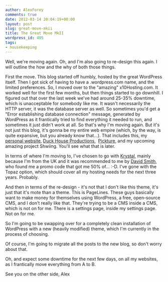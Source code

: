 ```yaml
---
author: AlexForey
comments: true
date: 2012-03-14 20:04:19+00:00
layout: post
slug: great-move-mkii
title: The Great Move MkII
wordpress_id: 405
tags:
- housekeeping
---
```


Well, we're moving again. Oh, and I'm also going to re-design this again. I will outline the how and the why of both those things.

First the move. This blog started off humbly, hosted by the great WordPress itself. Then I got sick of having to have a .wordpress.com name, and the limited preferences. So, I moved over to the "amazing" x10Hosting.com. It worked well for the first few months, but then things started to go downhill. I figured out that over the last week we've had around 25-35% downtime, which is unacceptable for somebody like me. It wasn't necessarily the HTTP server, it was the database server as well. So sometimes you'd get a "Error establishing database connection" message, generated by WordPress as it frantically tried to find everything it needed to run, and sometimes it just didn't work at all. So that's why I'm moving again. But it's not just this blog, it's gonna be my entire web empire (which, by the way, is quite expansive, but you already know that...). That includes this, my [personal website](http://alexforey.com), [Duck House Productions](http://duckhouseproductions.co.uk),  [Pickture](http://pickture.me), and my upcoming amazing project Shwiing. You'll see what that is later.

In terms of where I'm moving to, I've chosen to go with [Krystal](http://krystal.co.uk), mainly because I'm from the UK and it was recommended to me by [David Smith](http://preoccupations.org), who found me a promo code that got me 50% of... :-D. I've gone with the Topaz option, which should cover all my hosting needs for the next three years. Probably.

And then in terms of the re-design - it's not that I don't like this theme, it's just that it's mote than a theme. This is PageLines. These guys basically want to make money for themselves using WordPress, a free, open-source CMS, and I don't really like that. They're trying to be a CMS inside a CMS, which is not on for me. There is a settings page, inside my settings page. Not on for me.

So I'm going to be swapping over for a completely clean installation of WordPress with a new (heavily modified) theme, which I'm currently in the process of choosing.

Of course, I'm going to migrate all the posts to the new blog, so don't worry about that.

Oh, and expect some downtime for the next few days, on all my websites, as I frantically move everything from A to B.

See you on the other side, Alex
